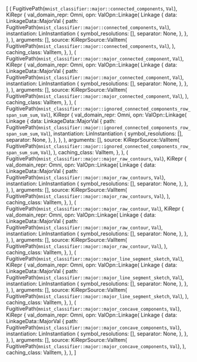 [
    (
        FugitivePath(`mnist_classifier::major::connected_components`, `Val`),
        KiRepr {
            val_domain_repr: Omni,
            opn: ValOpn::Linkage(
                Linkage {
                    data: LinkageData::MajorVal {
                        path: FugitivePath(`mnist_classifier::major::connected_components`, `Val`),
                        instantiation: LinInstantiation {
                            symbol_resolutions: [],
                            separator: None,
                        },
                    },
                },
            ),
            arguments: [],
            source: KiReprSource::ValItem(
                FugitivePath(`mnist_classifier::major::connected_components`, `Val`),
            ),
            caching_class: ValItem,
        },
    ),
    (
        FugitivePath(`mnist_classifier::major::major_connected_component`, `Val`),
        KiRepr {
            val_domain_repr: Omni,
            opn: ValOpn::Linkage(
                Linkage {
                    data: LinkageData::MajorVal {
                        path: FugitivePath(`mnist_classifier::major::major_connected_component`, `Val`),
                        instantiation: LinInstantiation {
                            symbol_resolutions: [],
                            separator: None,
                        },
                    },
                },
            ),
            arguments: [],
            source: KiReprSource::ValItem(
                FugitivePath(`mnist_classifier::major::major_connected_component`, `Val`),
            ),
            caching_class: ValItem,
        },
    ),
    (
        FugitivePath(`mnist_classifier::major::ignored_connected_components_row_span_sum_sum`, `Val`),
        KiRepr {
            val_domain_repr: Omni,
            opn: ValOpn::Linkage(
                Linkage {
                    data: LinkageData::MajorVal {
                        path: FugitivePath(`mnist_classifier::major::ignored_connected_components_row_span_sum_sum`, `Val`),
                        instantiation: LinInstantiation {
                            symbol_resolutions: [],
                            separator: None,
                        },
                    },
                },
            ),
            arguments: [],
            source: KiReprSource::ValItem(
                FugitivePath(`mnist_classifier::major::ignored_connected_components_row_span_sum_sum`, `Val`),
            ),
            caching_class: ValItem,
        },
    ),
    (
        FugitivePath(`mnist_classifier::major::major_raw_contours`, `Val`),
        KiRepr {
            val_domain_repr: Omni,
            opn: ValOpn::Linkage(
                Linkage {
                    data: LinkageData::MajorVal {
                        path: FugitivePath(`mnist_classifier::major::major_raw_contours`, `Val`),
                        instantiation: LinInstantiation {
                            symbol_resolutions: [],
                            separator: None,
                        },
                    },
                },
            ),
            arguments: [],
            source: KiReprSource::ValItem(
                FugitivePath(`mnist_classifier::major::major_raw_contours`, `Val`),
            ),
            caching_class: ValItem,
        },
    ),
    (
        FugitivePath(`mnist_classifier::major::major_raw_contour`, `Val`),
        KiRepr {
            val_domain_repr: Omni,
            opn: ValOpn::Linkage(
                Linkage {
                    data: LinkageData::MajorVal {
                        path: FugitivePath(`mnist_classifier::major::major_raw_contour`, `Val`),
                        instantiation: LinInstantiation {
                            symbol_resolutions: [],
                            separator: None,
                        },
                    },
                },
            ),
            arguments: [],
            source: KiReprSource::ValItem(
                FugitivePath(`mnist_classifier::major::major_raw_contour`, `Val`),
            ),
            caching_class: ValItem,
        },
    ),
    (
        FugitivePath(`mnist_classifier::major::major_line_segment_sketch`, `Val`),
        KiRepr {
            val_domain_repr: Omni,
            opn: ValOpn::Linkage(
                Linkage {
                    data: LinkageData::MajorVal {
                        path: FugitivePath(`mnist_classifier::major::major_line_segment_sketch`, `Val`),
                        instantiation: LinInstantiation {
                            symbol_resolutions: [],
                            separator: None,
                        },
                    },
                },
            ),
            arguments: [],
            source: KiReprSource::ValItem(
                FugitivePath(`mnist_classifier::major::major_line_segment_sketch`, `Val`),
            ),
            caching_class: ValItem,
        },
    ),
    (
        FugitivePath(`mnist_classifier::major::major_concave_components`, `Val`),
        KiRepr {
            val_domain_repr: Omni,
            opn: ValOpn::Linkage(
                Linkage {
                    data: LinkageData::MajorVal {
                        path: FugitivePath(`mnist_classifier::major::major_concave_components`, `Val`),
                        instantiation: LinInstantiation {
                            symbol_resolutions: [],
                            separator: None,
                        },
                    },
                },
            ),
            arguments: [],
            source: KiReprSource::ValItem(
                FugitivePath(`mnist_classifier::major::major_concave_components`, `Val`),
            ),
            caching_class: ValItem,
        },
    ),
]